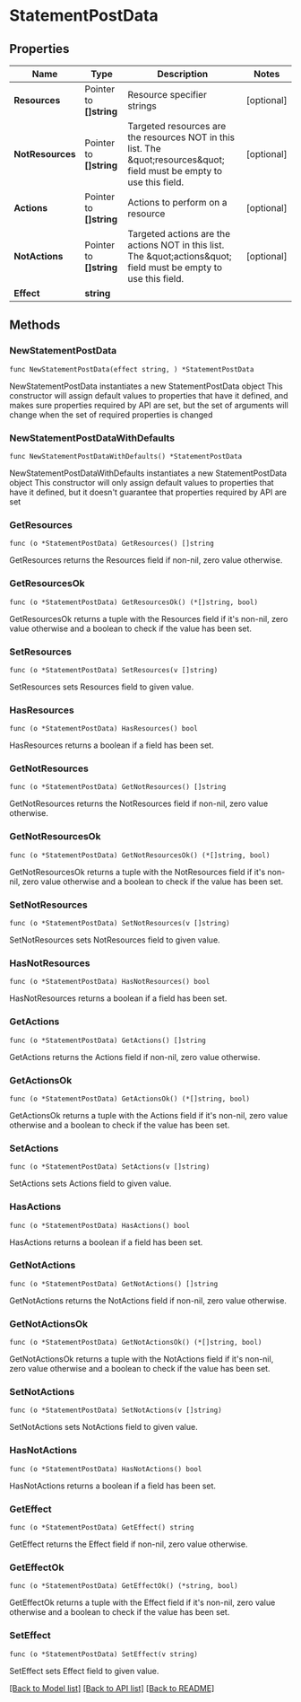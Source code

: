 # StatementPostData

## Properties

Name | Type | Description | Notes
------------ | ------------- | ------------- | -------------
**Resources** | Pointer to **[]string** | Resource specifier strings | [optional] 
**NotResources** | Pointer to **[]string** | Targeted resources are the resources NOT in this list. The \&quot;resources\&quot; field must be empty to use this field. | [optional] 
**Actions** | Pointer to **[]string** | Actions to perform on a resource | [optional] 
**NotActions** | Pointer to **[]string** | Targeted actions are the actions NOT in this list. The \&quot;actions\&quot; field must be empty to use this field. | [optional] 
**Effect** | **string** |  | 

## Methods

### NewStatementPostData

`func NewStatementPostData(effect string, ) *StatementPostData`

NewStatementPostData instantiates a new StatementPostData object
This constructor will assign default values to properties that have it defined,
and makes sure properties required by API are set, but the set of arguments
will change when the set of required properties is changed

### NewStatementPostDataWithDefaults

`func NewStatementPostDataWithDefaults() *StatementPostData`

NewStatementPostDataWithDefaults instantiates a new StatementPostData object
This constructor will only assign default values to properties that have it defined,
but it doesn't guarantee that properties required by API are set

### GetResources

`func (o *StatementPostData) GetResources() []string`

GetResources returns the Resources field if non-nil, zero value otherwise.

### GetResourcesOk

`func (o *StatementPostData) GetResourcesOk() (*[]string, bool)`

GetResourcesOk returns a tuple with the Resources field if it's non-nil, zero value otherwise
and a boolean to check if the value has been set.

### SetResources

`func (o *StatementPostData) SetResources(v []string)`

SetResources sets Resources field to given value.

### HasResources

`func (o *StatementPostData) HasResources() bool`

HasResources returns a boolean if a field has been set.

### GetNotResources

`func (o *StatementPostData) GetNotResources() []string`

GetNotResources returns the NotResources field if non-nil, zero value otherwise.

### GetNotResourcesOk

`func (o *StatementPostData) GetNotResourcesOk() (*[]string, bool)`

GetNotResourcesOk returns a tuple with the NotResources field if it's non-nil, zero value otherwise
and a boolean to check if the value has been set.

### SetNotResources

`func (o *StatementPostData) SetNotResources(v []string)`

SetNotResources sets NotResources field to given value.

### HasNotResources

`func (o *StatementPostData) HasNotResources() bool`

HasNotResources returns a boolean if a field has been set.

### GetActions

`func (o *StatementPostData) GetActions() []string`

GetActions returns the Actions field if non-nil, zero value otherwise.

### GetActionsOk

`func (o *StatementPostData) GetActionsOk() (*[]string, bool)`

GetActionsOk returns a tuple with the Actions field if it's non-nil, zero value otherwise
and a boolean to check if the value has been set.

### SetActions

`func (o *StatementPostData) SetActions(v []string)`

SetActions sets Actions field to given value.

### HasActions

`func (o *StatementPostData) HasActions() bool`

HasActions returns a boolean if a field has been set.

### GetNotActions

`func (o *StatementPostData) GetNotActions() []string`

GetNotActions returns the NotActions field if non-nil, zero value otherwise.

### GetNotActionsOk

`func (o *StatementPostData) GetNotActionsOk() (*[]string, bool)`

GetNotActionsOk returns a tuple with the NotActions field if it's non-nil, zero value otherwise
and a boolean to check if the value has been set.

### SetNotActions

`func (o *StatementPostData) SetNotActions(v []string)`

SetNotActions sets NotActions field to given value.

### HasNotActions

`func (o *StatementPostData) HasNotActions() bool`

HasNotActions returns a boolean if a field has been set.

### GetEffect

`func (o *StatementPostData) GetEffect() string`

GetEffect returns the Effect field if non-nil, zero value otherwise.

### GetEffectOk

`func (o *StatementPostData) GetEffectOk() (*string, bool)`

GetEffectOk returns a tuple with the Effect field if it's non-nil, zero value otherwise
and a boolean to check if the value has been set.

### SetEffect

`func (o *StatementPostData) SetEffect(v string)`

SetEffect sets Effect field to given value.



[[Back to Model list]](../README.md#documentation-for-models) [[Back to API list]](../README.md#documentation-for-api-endpoints) [[Back to README]](../README.md)


